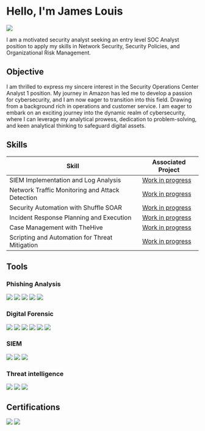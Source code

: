 # Hello, I'm James Louis
<a href="https://www.linkedin.com/in/james-louis-bb394283/"><img src="https://img.shields.io/badge/-LinkedIn-0072b1?&style=for-the-badge&logo=linkedin&logoColor=white" /></a>


I am a motivated security analyst seeking an entry level SOC Analyst position to apply my skills in Network Security, Security Policies, and Organizational Risk Management.

## Objective

I am thrilled to express my sincere interest in the Security Operations Center Analyst 1 position. My journey in Amazon has led me to develop a passion for cybersecurity, and I am now eager to transition into this field. Drawing from a background rich in operations and customer service. I am eager to embark on an exciting journey into the dynamic realm of cybersecurity, where I can leverage my analytical prowess, dedication to problem-solving, and keen analytical thinking to safeguard digital assets.

## Skills


| Skill                                         | Associated Project         |
|-----------------------------------------------|----------------------------|
| SIEM Implementation and Log Analysis          | <a href="https://google.com">Work in progress</a>|
| Network Traffic Monitoring and Attack Detection | <a href="https://google.com">Work in progress</a>|
| Security Automation with Shuffle SOAR         | <a href="https://google.com">Work in progress</a>|
| Incident Response Planning and Execution      | <a href="https://google.com">Work in progress</a>|
| Case Management with TheHive                  | <a href="https://google.com">Work in progress</a>|
| Scripting and Automation for Threat Mitigation | <a href="https://google.com">Work in progress</a>|

## Tools


### Phishing Analysis
<div>
    <img src="https://img.shields.io/badge/-Manual_Artifacts_Collection-1679A7?&style=for-the-badge&logo=Manual_Artifacts_Collection&logoColor=white" />
    <img src="https://img.shields.io/badge/-PhishTool-EF3B2D?&style=for-the-badge&logo=PhishTool&logoColor=white" />
    <img src="https://img.shields.io/badge/-Hybrid_Analysis-777BB4?&style=for-the-badge&logo=Hybrid_Analysis&logoColor=white" />
    <img src="https://img.shields.io/badge/-Talos_File_Reputation-FFA500?&style=for-the-badge&logo=Talos_File_Reputation&logoColor=white" />
    <img src="https://img.shields.io/badge/-URLScan-800080?&style=for-the-badge&logo=URLScan&logoColor=white" />
</div>

### Digital Forensic
<div>
    <img src="https://img.shields.io/badge/-FTK_Imager-00A4EF?&style=for-the-badge&logo=FTK Imager&logoColor=white" />
    <img src="https://img.shields.io/badge/-KAPE-4B275F?&style=for-the-badge&logo=KAPE&logoColor=white" />
    <img src="https://img.shields.io/badge/-CyberChef-FFA500?&style=for-the-badge&logo=CyberChef&logoColor=white" />
    <img src="https://img.shields.io/badge/-WHOIS_Analysis-FF69B4?&style=for-the-badge&logo=FTK WHOIS_Analysis&logoColor=white" />
    <img src="https://img.shields.io/badge/-VirusTotal_Reputation-D2B48C?&style=for-the-badge&logo=VirusTotal_Reputation&logoColor=white" />
    <img src="https://img.shields.io/badge/-URL2PNG_Analysis-800080?&style=for-the-badge&logo=URL2PNG_Analysis&logoColor=white" />
</div>

### SIEM
<div>
    <img src="https://img.shields.io/badge/-Google Chronicle-0078D4?&style=for-the-badge&logo=Google&logoColor=white" />
    <img src="https://img.shields.io/badge/-Splunk-000000?&style=for-the-badge&logo=Splunk&logoColor=white" />
    <img src="https://img.shields.io/badge/-OSINT-4CAF50?&style=for-the-badge&logo=Sigma&logoColor=white" />
</div>

### Threat intelligence
<div>
    <img src="https://img.shields.io/badge/-MITRE ATT&CK_Framework-0078D4?&style=for-the-badge&MITRE_ATT&CK&logoColor=white" />
    <img src="https://img.shields.io/badge/-Cyber_Kill_Chain-000000?&style=for-the-badge&logo=Cyber_Kill_Chain&logoColor=white" />
    <img src="https://img.shields.io/badge/-MISP-4CAF50?&style=for-the-badge&logo=MISP&logoColor=white" />
</div>

## Certifications
<div>
<img src="https://img.shields.io/badge/-Google Cybersecurity Professional-808080?&style=for-the-badge&logo=Google&logoColor=white" />
<img src="https://img.shields.io/badge/-AWS Certified Cloud Practitioner-4169E1?&style=for-the-badge&logo=Amazon-AWS&logoColor=white" />

</div>


